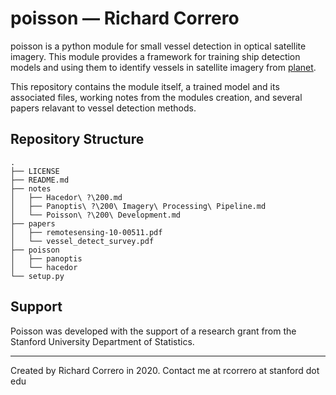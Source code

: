 poisson &mdash; Richard Correro
==============================

poisson is a python module for small vessel detection in optical satellite imagery. This module provides a framework for training ship detection models and using them to identify vessels in satellite imagery from [planet](https://www.planet.com/). 

This repository contains the module itself, a trained model and its associated files, working notes from the modules creation, and several papers relavant to vessel detection methods.

Repository Structure
------------
```
.
├── LICENSE
├── README.md
├── notes
│   ├── Hacedor\ ?\200.md
│   ├── Panoptis\ ?\200\ Imagery\ Processing\ Pipeline.md
│   └── Poisson\ ?\200\ Development.md
├── papers
│   ├── remotesensing-10-00511.pdf
│   └── vessel_detect_survey.pdf
├── poisson
│   ├── panoptis
│   └── hacedor
└── setup.py

```    

Support
-----------
Poisson was developed with the support of a research grant from the Stanford University Department of Statistics.

------------
Created by Richard Correro in 2020. Contact me at rcorrero at stanford dot edu